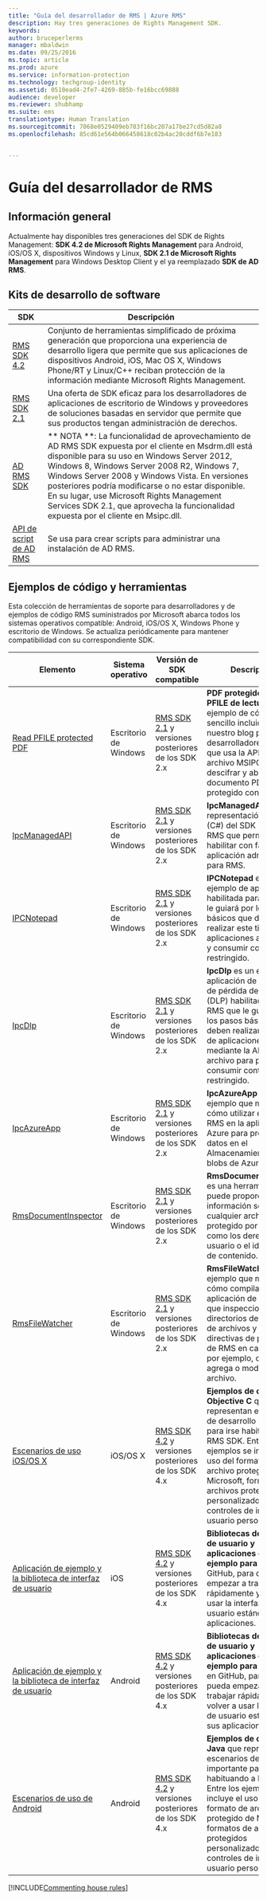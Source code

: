 ```yaml
---
title: "Guía del desarrollador de RMS | Azure RMS"
description: Hay tres generaciones de Rights Management SDK.
keywords: 
author: bruceperlerms
manager: mbaldwin
ms.date: 09/25/2016
ms.topic: article
ms.prod: azure
ms.service: information-protection
ms.technology: techgroup-identity
ms.assetid: 0510ead4-2fe7-4269-885b-fe16bcc69888
audience: developer
ms.reviewer: shubhamp
ms.suite: ems
translationtype: Human Translation
ms.sourcegitcommit: 7068e0529409eb783f16bc207a17be27cd5d82a8
ms.openlocfilehash: 85cd61e564b066458618c02b4ac20cddf6b7e183


---
```


# <a name="rms-developers-guide"></a>Guía del desarrollador de RMS

## <a name="overview"></a>Información general ##
Actualmente hay disponibles tres generaciones del SDK de Rights Management: **SDK 4.2 de Microsoft Rights Management** para Android, iOS/OS X, dispositivos Windows y Linux, **SDK 2.1 de Microsoft Rights Management** para Windows Desktop Client y el ya reemplazado **SDK de AD RMS**.

## <a name="software-development-kits"></a>Kits de desarrollo de software ##
| SDK | Descripción |
|------|---------|
| [RMS SDK 4.2](active-directory-rights-management-services-multi-platform-thin-client-sdk-portal.md) | Conjunto de herramientas simplificado de próxima generación que proporciona una experiencia de desarrollo ligera que permite que sus aplicaciones de dispositivos Android, iOS, Mac OS X, Windows Phone/RT y Linux/C++ reciban protección de la información mediante Microsoft Rights Management. |
| [RMS SDK 2.1](microsoft-information-protection-and-control-client-portal.md) | Una oferta de SDK eficaz para los desarrolladores de aplicaciones de escritorio de Windows y proveedores de soluciones basadas en servidor que permite que sus productos tengan administración de derechos.|
|[AD RMS SDK]()|** NOTA **: La funcionalidad de aprovechamiento de AD RMS SDK expuesta por el cliente en Msdrm.dll está disponible para su uso en Windows Server 2012, Windows 8, Windows Server 2008 R2, Windows 7, Windows Server 2008 y Windows Vista. En versiones posteriores podría modificarse o no estar disponible. En su lugar, use Microsoft Rights Management Services SDK 2.1, que aprovecha la funcionalidad expuesta por el cliente en Msipc.dll.|
|[API de script de AD RMS]()| Se usa para crear scripts para administrar una instalación de AD RMS.|

## <a name="code-samples-and-tools"></a>Ejemplos de código y herramientas ##
Esta colección de herramientas de soporte para desarrolladores y de ejemplos de código RMS suministrados por Microsoft abarca todos los sistemas operativos compatible: Android, iOS/OS X, Windows Phone y escritorio de Windows. Se actualiza periódicamente para mantener compatibilidad con su correspondiente SDK.

| Elemento | Sistema operativo | Versión de SDK compatible | Descripción |
|------|------------------|------------------------|-------------|
| [Read PFILE protected PDF](https://blogs.msdn.microsoft.com/rms/2015/11/09/reading-a-pfile-protected-pdf/) | Escritorio de Windows| [RMS SDK 2.1](microsoft-information-protection-and-control-client-portal.md) y versiones posteriores de los SDK 2.x | **PDF protegido con PFILE de lectura** es un ejemplo de código sencillo incluido en nuestro blog para desarrolladores de RMS que usa la API de archivo MSIPC para descifrar y abrir un documento PDF protegido con PFILE.|
| [IpcManagedAPI](https://github.com/Azure-Samples/active-directory-dotnet-rms) | Escritorio de Windows | [RMS SDK 2.1](microsoft-information-protection-and-control-client-portal.md) y versiones posteriores de los SDK 2.x | **IpcManagedAPI** es una representación .NET (C#) del SDK 2.1 de RMS que permite habilitar con facilidad su aplicación administrada para RMS.|
| [IPCNotepad](https://code.msdn.microsoft.com/ipcnotepad-sample-f67dae80) | Escritorio de Windows | [RMS SDK 2.1](microsoft-information-protection-and-control-client-portal.md) y versiones posteriores de los SDK 2.x| **IPCNotepad** es un ejemplo de aplicación habilitada para RMS que le guiará por los pasos básicos que deben realizar este tipo de aplicaciones al proteger y consumir contenido restringido.|
| [IpcDlp](https://github.com/Azure-Samples/active-directory-dotnet-rms)|Escritorio de Windows|[RMS SDK 2.1](microsoft-information-protection-and-control-client-portal.md) y versiones posteriores de los SDK 2.x|**IpcDlp** es un ejemplo de aplicación de protección de pérdida de datos (DLP) habilitada para RMS que le guiará por los pasos básicos que deben realizar este tipo de aplicaciones mediante la API de archivo para proteger y consumir contenido restringido.|
| [IpcAzureApp](https://github.com/Azure-Samples/active-directory-dotnet-rms) | Escritorio de Windows|[RMS SDK 2.1](microsoft-information-protection-and-control-client-portal.md) y versiones posteriores de los SDK 2.x|**IpcAzureApp** es un ejemplo que muestra cómo utilizar el SDK de RMS en la aplicación de Azure para proteger los datos en el Almacenamiento de blobs de Azure.|
| [RmsDocumentInspector](https://github.com/Azure-Samples/active-directory-dotnet-rms) | Escritorio de Windows|[RMS SDK 2.1](microsoft-information-protection-and-control-client-portal.md) y versiones posteriores de los SDK 2.x|**RmsDocumentInspector** es una herramienta que puede proporcionar información sobre cualquier archivo protegido por RMS, como los derechos de usuario o el identificador de contenido.|
| [RmsFileWatcher](https://github.com/Azure-Samples/active-directory-dotnet-rms) | Escritorio de Windows|[RMS SDK 2.1](microsoft-information-protection-and-control-client-portal.md) y versiones posteriores de los SDK 2.x|**RmsFileWatcher** es un ejemplo que muestra cómo compilar una aplicación de Windows que inspecciona directorios del sistema de archivos y aplica directivas de protección de RMS en cada cambio, por ejemplo, cuando se agrega o modifica un archivo.|
| [Escenarios de uso iOS/OS X](https://msdn.microsoft.com/library/dn758307(v=vs.85).aspx) |iOS/OS X|[RMS SDK 4.2](active-directory-rights-management-services-multi-platform-thin-client-sdk-portal.md) y versiones posteriores de los SDK 4.x|**Ejemplos de código Objective C** que representan escenarios de desarrollo importante para irse habituando a RMS SDK. Entre los ejemplos se incluye el uso del formato de archivo protegido de Microsoft, formatos de archivos protegidos personalizados y controles de interfaz de usuario personalizados.|
| [Aplicación de ejemplo y la biblioteca de interfaz de usuario](https://github.com/AzureAD/rms-sdk-ui-for-ios) |iOS|[RMS SDK 4.2](active-directory-rights-management-services-multi-platform-thin-client-sdk-portal.md) y versiones posteriores de los SDK 4.x|**Bibliotecas de interfaz de usuario y aplicaciones de ejemplo para iOS** en GitHub, para que pueda empezar a trabajar rápidamente y volver a usar la interfaz de usuario estándar en sus aplicaciones.|
| [Aplicación de ejemplo y la biblioteca de interfaz de usuario](https://github.com/AzureAD/rms-sdk-ui-for-android) |Android|[RMS SDK 4.2](active-directory-rights-management-services-multi-platform-thin-client-sdk-portal.md) y versiones posteriores de los SDK 4.x|**Bibliotecas de interfaz de usuario y aplicaciones de ejemplo para Android** en GitHub, para que pueda empezar a trabajar rápidamente y volver a usar la interfaz de usuario estándar en sus aplicaciones.|
| [Escenarios de uso de Android](https://msdn.microsoft.com/en-us/library/dn758246(v=vs.85).aspx) |Android|[RMS SDK 4.2](active-directory-rights-management-services-multi-platform-thin-client-sdk-portal.md) y versiones posteriores de los SDK 4.x|**Ejemplos de código Java** que representan escenarios de desarrollo importante para irse habituando a RMS SDK. Entre los ejemplos se incluye el uso del formato de archivo protegido de Microsoft, formatos de archivos protegidos personalizados y controles de interfaz de usuario personalizados.|

[!INCLUDE[Commenting house rules](../includes/houserules.md)]


<!--HONumber=Jan17_HO4-->


